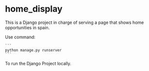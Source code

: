 # home_display

This is a Django project in charge of serving a page that shows home opportunities in spain.

Use command:

    ```
    python manage.py runserver
    ```

To run the Django Project locally.